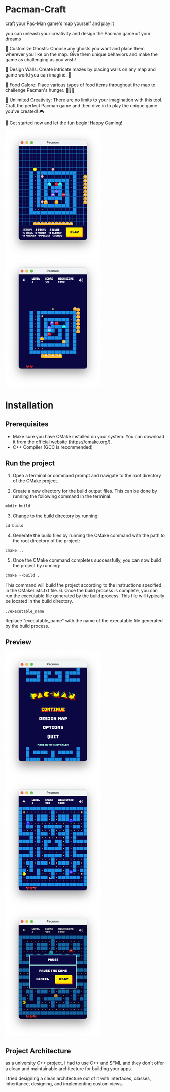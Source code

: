 # Pacman-Craft
craft your Pac-Man game's map yourself and play it

you can unleash your creativity and design the Pacman game of your dreams

👻 Customize Ghosts:
Choose any ghosts you want and place them wherever you like on the map. Give them unique behaviors and make the game as challenging as you wish!

🧱 Design Walls:
Create intricate mazes by placing walls on any map and game world you can imagine. 🏁

🍒 Food Galore:
Place various types of food items throughout the map to challenge Pacman's hunger. 🍎🍓🍌

🎨 Unlimited Creativity:
There are no limits to your imagination with this tool. Craft the perfect Pacman game and then dive in to play the unique game you've created! 🎮

🚀 Get started now and let the fun begin! Happy Gaming! 

<img src="https://github.com/salehsoleimani/Cpp-Pacman/blob/master/Screenshot%202023-03-14%20at%2011.54.12%20AM.png"  width="300"><img src="https://github.com/salehsoleimani/Cpp-Pacman/blob/master/Screenshot%202023-03-14%20at%2011.54.17%20AM.png"  width="300">

# Installation
## Prerequisites
- Make sure you have CMake installed on your system. You can download it from the official website (https://cmake.org/).
- C++ Compiler (GCC is recommended)

## Run the project
1. Open a terminal or command prompt and navigate to the root directory of the CMake project.

2. Create a new directory for the build output files. This can be done by running the following command in the terminal:
```
mkdir build
```
3. Change to the build directory by running:
```
cd build
```
4. Generate the build files by running the CMake command with the path to the root directory of the project:
```
cmake ..
```
5. Once the CMake command completes successfully, you can now build the project by running:
```
cmake --build .
```
This command will build the project according to the instructions specified in the CMakeLists.txt file.
6. Once the build process is complete, you can run the executable file generated by the build process. This file will typically be located in the build directory.
```
./executable_name
```
Replace "executable_name" with the name of the executable file generated by the build process.



## Preview

<img src="https://github.com/salehsoleimani/Cpp-Pacman/blob/master/Screenshot%202023-03-14%20at%2011.52.13%20AM.png"  width="300"><img src="https://github.com/salehsoleimani/Cpp-Pacman/blob/master/Screenshot%202023-03-14%20at%2011.51.55%20AM.png"  width="300"><img src="https://github.com/salehsoleimani/Cpp-Pacman/blob/master/Screenshot%202023-03-14%20at%2011.52.08%20AM.png"  width="300">

## Project Architecture

as a university C++ project, I had to use C++ and SFML and they don't offer a clean and maintainable architecture for building your apps.

I tried designing a clean architecture out of it with interfaces, classes, inheritance, designing, and implementing custom views.

